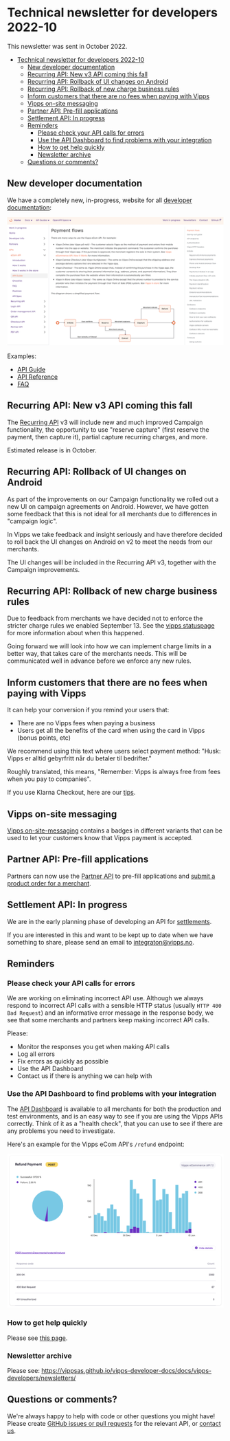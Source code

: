 <!-- START_METADATA
---
sidebar_position: 69
title: 2022-10
---
END_METADATA -->

# Technical newsletter for developers 2022-10

This newsletter was sent in October 2022.

<!-- START_TOC -->

- [Technical newsletter for developers 2022-10](#technical-newsletter-for-developers-2022-10)
  - [New developer documentation](#new-developer-documentation)
  - [Recurring API: New v3 API coming this fall](#recurring-api-new-v3-api-coming-this-fall)
  - [Recurring API: Rollback of UI changes on Android](#recurring-api-rollback-of-ui-changes-on-android)
  - [Recurring API: Rollback of new charge business rules](#recurring-api-rollback-of-new-charge-business-rules)
  - [Inform customers that there are no fees when paying with Vipps](#inform-customers-that-there-are-no-fees-when-paying-with-vipps)
  - [Vipps on-site messaging](#vipps-on-site-messaging)
  - [Partner API: Pre-fill applications](#partner-api-pre-fill-applications)
  - [Settlement API: In progress](#settlement-api-in-progress)
  - [Reminders](#reminders)
    - [Please check your API calls for errors](#please-check-your-api-calls-for-errors)
    - [Use the API Dashboard to find problems with your integration](#use-the-api-dashboard-to-find-problems-with-your-integration)
    - [How to get help quickly](#how-to-get-help-quickly)
    - [Newsletter archive](#newsletter-archive)
  - [Questions or comments?](#questions-or-comments)

<!-- END_TOC -->

## New developer documentation

We have a completely new, in-progress, website for all
[developer documentation](https://vippsas.github.io/vipps-developer-docs/):

![Vipps Developer Documentation](images/2022-09-vipps-developer-docs.png)

Examples:
* [API Guide](https://vippsas.github.io/vipps-developer-docs/docs/APIs/ecom-api)
* [API Reference](https://vippsas.github.io/vipps-developer-docs/api/ecom)
* [FAQ](https://vippsas.github.io/vipps-developer-docs/docs/APIs/ecom-api/vipps-ecom-api-faq)

## Recurring API: New v3 API coming this fall

The
[Recurring API](https://vippsas.github.io/vipps-developer-docs/docs/APIs/recurring-api)
v3 will include new and much improved Campaign functionality,
the opportunity to use "reserve capture" (first reserve the payment, then capture it),
partial capture recurring charges, and more.

Estimated release is in October.

## Recurring API: Rollback of UI changes on Android

As part of the improvements on our Campaign functionality we rolled out a new UI
on campaign agreements on Android. However, we have gotten some feedback that
this is not ideal for all merchants due to differences in "campaign logic".

In Vipps we take feedback and insight seriously and have therefore decided to
roll back the UI changes on Android on v2 to meet the needs from our merchants.

The UI changes will be included in the Recurring API v3, together with the
Campaign improvements.

## Recurring API: Rollback of new charge business rules

Due to feedback from merchants we have decided not to enforce the stricter charge rules we enabled September 13. See the [vipps statuspage](https://vipps.statuspage.io/incidents/n5xlxwz1yvbr) for more information about when this happened.

Going forward we will look into how we can implement charge limits in a better way, that takes care of the merchants needs. This will be communicated well in advance before we enforce any new rules.

## Inform customers that there are no fees when paying with Vipps

It can help your conversion if you remind your users that:

* There are no Vipps fees when paying a business
* Users get all the benefits of the card when using the card in Vipps (bonus points, etc)

We recommend using this text where users select payment method:
"Husk: Vipps er alltid gebyrfritt når du betaler til bedrifter."

Roughly translated, this means, "Remember: Vipps is always free from fees when you pay to companies".

If you use Klarna Checkout, here are our
[tips](https://github.com/vippsas/vipps-ecom-api/blob/master/vipps-ecom-api-faq.md#can-i-use-vipps-with-klarna-checkout).

## Vipps on-site messaging

[Vipps on-site-messaging](https://github.com/vippsas/vipps-checkout-api/blob/main/vipps-checkout-on-site-messaging.md)
contains a badges in different variants that can be used to let your customers
know that Vipps payment is accepted.

## Partner API: Pre-fill applications

Partners can now use the
[Partner API](https://github.com/vippsas/vipps-partner-api)
to pre-fill applications and
[submit a product order for a merchant](https://github.com/vippsas/vipps-partner-api/blob/main/vipps-partner-api.md#submit-a-product-order-for-a-merchant).

## Settlement API: In progress

We are in the early planning phase of developing an API for
[settlements](https://github.com/vippsas/vipps-developers/tree/master/settlements).

If you are interested in this and want to be kept up to date when we have
something to share, please send an email to integraton@vipps.no.

## Reminders

### Please check your API calls for errors

We are working on eliminating incorrect API use. Although we always respond to
incorrect API calls with a sensible HTTP status (usually `HTTP 400 Bad Request`)
and an informative error message in the response body, we see that some merchants
and partners keep making incorrect API calls.

Please:
- Monitor the responses you get when making API calls
- Log all errors
- Fix errors as quickly as possible
- Use the API Dashboard
- Contact us if there is anything we can help with

### Use the API Dashboard to find problems with your integration

The
[API Dashboard](https://github.com/vippsas/vipps-developers/blob/master/vipps-resources.md#api-dashboard)
is available to all merchants for both the production and test environments,
and is an easy way to see if you are using the Vipps APIs correctly.
Think of it as a "health check", that you can use to see if there are any
problems you need to investigate.

Here's an example for the Vipps eCom API's `/refund` endpoint:

![API Dashboard example](images/2021-02-api-dashboard-example.png)

### How to get help quickly

Please see
[this page](https://github.com/vippsas/vipps-developers/blob/master/contact.md).

### Newsletter archive

Please see: https://vippsas.github.io/vipps-developer-docs/docs/vipps-developers/newsletters/

## Questions or comments?

We're always happy to help with code or other questions you might have!
Please create [GitHub issues or pull requests](https://github.com/vippsas)
for the relevant API,
or [contact us](https://github.com/vippsas/vipps-developers/blob/master/contact.md).
